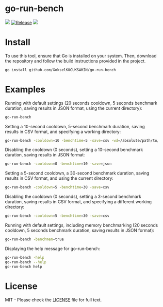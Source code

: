 # go-run-bench

[![][workflow-badge]][workflow-actions] [![Release][release-badge]][release] [![][license-badge]][license]

# Install

To use this tool, ensure that Go is installed on your system. Then, download the repository and follow the build instructions provided in the project.
```sh
go install github.com/GokselKUCUKSAHIN/go-run-bench
```

# Examples
Running with default settings (20 seconds cooldown, 5 seconds benchmark duration, saving results in JSON format, using the current directory):
```sh
go-run-bench
```

Setting a 10-second cooldown, 5-second benchmark duration, saving results in CSV format, and specifying a working directory:
```sh
go-run-bench -cooldown=10 -benchtime=5 -save=csv -wd=/absolute/path/to/directory
```

Disabling the cooldown (0 seconds), setting a 10-second benchmark duration, saving results in JSON format:
```sh
go-run-bench -cooldown=0 -benchtime=10 -save=json
```

Setting a 5-second cooldown, a 30-second benchmark duration, saving results in CSV format, and using the current directory:
```sh
go-run-bench -cooldown=5 -benchtime=30 -save=csv
```

Disabling the cooldown (0 seconds), setting a 3-second benchmark duration, saving results in CSV format, and specifying a different working directory:
```sh
go-run-bench -cooldown=5 -benchtime=30 -save=csv
```

Running with default settings, including memory benchmarking (20 seconds cooldown, 5 seconds benchmark duration, saving results in JSON format):
```sh
go-run-bench -benchmem=true
```

Displaying the help message for go-run-bench:
```sh
go-run-bench -help
go-run-bench --help
go-run-bench help
```

# License

MIT - Please check the [LICENSE](./LICENSE) file for full text.

[workflow-actions]: https://github.com/GokselKUCUKSAHIN/go-run-bench/actions
[workflow-badge]: https://github.com/GokselKUCUKSAHIN/go-run-bench/workflows/build/badge.svg
[license]:https://github.com/GokselKUCUKSAHIN/go-run-bench/blob/main/LICENSE
[license-badge]:https://img.shields.io/badge/License-MIT-blue.svg
[release]: https://github.com/GokselKUCUKSAHIN/go-run-bench/releases
[release-badge]: https://img.shields.io/github/v/release/GokselKUCUKSAHIN/go-run-bench.svg